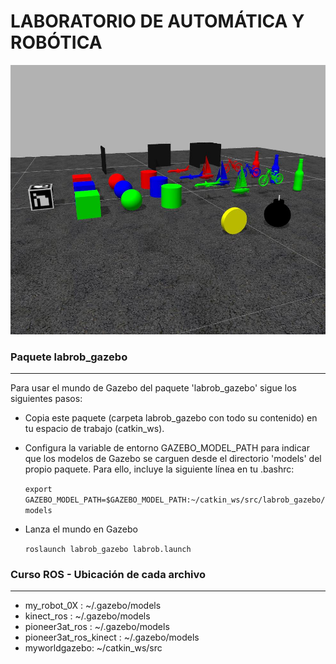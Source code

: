 # LABORATORIO DE AUTOMÁTICA Y ROBÓTICA

![Scheme](images/mundo_labrob.jpg)

### Paquete labrob_gazebo
* * *

Para usar el mundo de Gazebo del paquete 'labrob_gazebo' sigue los siguientes pasos:

 * Copia este paquete (carpeta labrob_gazebo con todo su contenido) en tu espacio de trabajo (catkin_ws).

 * Configura la variable de entorno GAZEBO_MODEL_PATH para indicar que los modelos de Gazebo se carguen desde el directorio 'models' del propio paquete. Para ello, incluye la siguiente línea en tu .bashrc:

    `export GAZEBO_MODEL_PATH=$GAZEBO_MODEL_PATH:~/catkin_ws/src/labrob_gazebo/models`

 * Lanza el mundo en Gazebo
 
    `roslaunch labrob_gazebo labrob.launch`
    
    
### Curso ROS - Ubicación de cada archivo
* * * 

* my_robot_0X : ~/.gazebo/models
* kinect_ros : ~/.gazebo/models
* pioneer3at_ros : ~/.gazebo/models
* pioneer3at_ros_kinect : ~/.gazebo/models
* myworldgazebo: ~/catkin_ws/src
